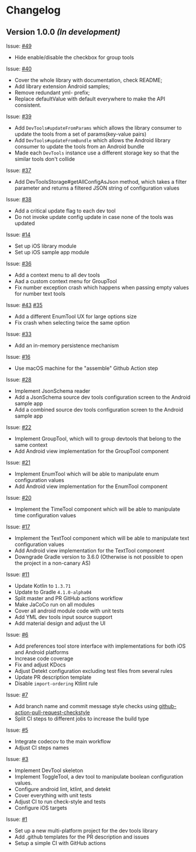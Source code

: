 Changelog
=========

## Version 1.0.0 *(In development)*
Issue: [#49](https://github.com/maximbircu/devtools-library/issues/49)
- Hide enable/disable the checkbox for group tools

Issue: [#40](https://github.com/maximbircu/devtools-library/issues/40)
- Cover the whole library with documentation, check README;
- Add library extension Android samples;
- Remove redundant yml- prefix;
- Replace defaultValue with default everywhere to make the API consistent.

Issue: [#39](https://github.com/maximbircu/devtools-library/issues/39)
- Add `DevTools#updateFromParams` which allows the library consumer to update the tools from a set of params(key-value pairs)
- Add `DevTools#updateFromBundle` which allows the Android library consumer to update the tools from an Android bundle
- Made each `DevTools` instance use a different storage key so that the similar tools don't collide

Issue: [#37](https://github.com/maximbircu/devtools-library/issues/37)
- Add DevToolsStorage#getAllConfigAsJson method, which takes a filter parameter and returns a filtered JSON string of configuration values

Issue: [#38](https://github.com/maximbircu/devtools-library/issues/38)
- Add a critical update flag to each dev tool
- Do not invoke update config update in case none of the tools was updated

Issue: [#14](https://github.com/maximbircu/devtools-library/issues/14)
- Set up iOS library module
- Set up iOS sample app module

Issue: [#36](https://github.com/maximbircu/devtools-library/issues/36)
- Add a context menu to all dev tools
- Aad a custom context menu for GroupTool
- Fix number exception crash which happens when passing empty values for number text tools

Issue: [#43](https://github.com/maximbircu/devtools-library/issues/43) [#35](https://github.com/maximbircu/devtools-library/issues/35)
- Add a different EnumTool UX for large options size
- Fix crash when selecting twice the same option

Issue: [#33](https://github.com/maximbircu/devtools-library/issues/33)
- Add an in-memory persistence mechanism

Issue: [#16](https://github.com/maximbircu/devtools-library/issues/16)
- Use macOS machine for the "assemble" Github Action step

Issue: [#28](https://github.com/maximbircu/devtools-library/issues/28)
- Implement JsonSchema reader
- Add a JsonSchema source dev tools configuration screen to the Android sample app
- Add a combined source dev tools configuration screen to the Android sample app

Issue: [#22](https://github.com/maximbircu/devtools-library/issues/22)
- Implement GroupTool, which will to group devtools that belong to the same context
- Add Android view implementation for the GroupTool component

Issue: [#21](https://github.com/maximbircu/devtools-library/issues/21)
- Implement EnumTool which will be able to manipulate enum configuration values
- Add Android view implementation for the EnumTool component

Issue: [#20](https://github.com/maximbircu/devtools-library/issues/20)
- Implement the TimeTool component which will be able to manipulate time configuration values

Issue: [#17](https://github.com/maximbircu/devtools-library/issues/17)
- Implement the TextTool component which will be able to manipulate text configuration values
- Add Android view implementation for the TextTool component
- Downgrade Gradle version to 3.6.0 (Otherwise is not possible to open the project in a non-canary AS)

Issue: [#11](https://github.com/maximbircu/devtools-library/issues/11)
- Update Kotlin to `1.3.71`
- Update to Gradle `4.1.0-alpha04`
- Split master and PR GitHub actions workflow
- Make JaCoCo run on all modules
- Cover all android module code with unit tests
- Add YML dev tools input source support
- Add material design and adjust the UI

Issue: [#6](https://github.com/maximbircu/devtools-library/issues/6)
- Add preferences tool store interface with implementations for both iOS and Android platforms
- Increase code coverage
- Fix and adjust KDocs
- Adjust Detekt configuration excluding test files from several rules
- Update PR description template
- Disable `import-ordering` Ktlint rule

Issue: [#7](https://github.com/maximbircu/devtools-library/issues/7)
- Add branch name and commit message style checks using [github-action-pull-request-checkstyle](https://github.com/maximbircu/github-action-pull-request-checkstyle/tags)
- Split CI steps to different jobs to increase the build type

Issue: [#5](https://github.com/maximbircu/devtools-library/issues/5)
- Integrate codecov to the main workflow
- Adjust CI steps names

Issue: [#3](https://github.com/maximbircu/devtools-library/issues/3)
- Implement DevTool skeleton
- Implement ToggleTool, a dev tool to manipulate boolean configuration values.
- Configure android lint, ktlint, and detekt
- Cover everything with unit tests
- Adjust CI to run check-style and tests
- Configure iOS targets

Issue: [#1](https://github.com/maximbircu/devtools-library/issues/1)
- Set up a new multi-platform project for the dev tools library
- Add .github templates for the PR description and issues
- Setup a simple CI with GitHub actions

